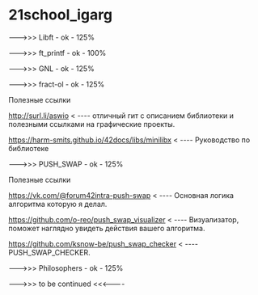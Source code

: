 # 21school_igarg
--->>> Libft - ok - 125%

--->>> ft_printf - ok - 100%

--->>> GNL - ok - 125%

--->>> fract-ol - ok - 125%

Полезные ссылки 

http://surl.li/aswio < ----  отличный гит с описанием библиотеки и полезными ссылками на графические проекты.

https://harm-smits.github.io/42docs/libs/minilibx < ----  Руководство по библиотеке

--->>> PUSH_SWAP - ok - 125%

Полезные ссылки 

https://vk.com/@forum42intra-push-swap    < ----  Основная логика алгоритма которую я делал.

https://github.com/o-reo/push_swap_visualizer  < ---- Визуализатор, поможет наглядно увидеть действия вашего 
алгоритма.

https://github.com/ksnow-be/push_swap_checker < ---- PUSH_SWAP_CHECKER.

--->>> Philosophers - ok - 125%

--->>> to be continued <<<----
